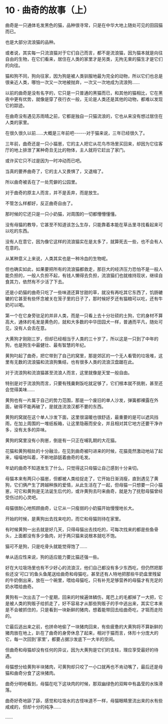 <link rel="stylesheet" href="../styles/text.css" />
<h1>10 · 曲奇的故事（上）</h1>

曲奇是一只通体毛发黑色的猫，品种很寻常，只是在中华大地上随处可见的田园猫而已。

也是大部分流浪猫的品种。

或者说，其实每一只流浪猫对于它们自己而言，都不是流浪猫，因为猫本就是向往自由的生物，在它们看来，居住在人类的家里才是另类，无拘无束的猫生才是它们的向往。

猫和狗不同，狗向往家，因为狗是被人类驯服地最为完全的动物，所以它们也总是很亲近人类，哪怕一次又一次地被抛弃，一次又一次地成为流浪狗......

以前的曲奇是没有名字的，它只是一只普通的黑猫而已，和其他的猫相比，它在黑夜中更有优势，就像是穿了夜行衣一般，无论是人类还是其他的动物，都难以发现它的踪迹。

在曲奇没有遇见苏雨晴之前，它都是独自一只猫流浪的，它也从来没有想过居住在人类的家里。

在很久很久以前......大概是三年前吧------对于猫来说，三年已经很久了。

三年前，曲奇还是一只小猫崽，它的主人把它从花鸟市场里买回来，却因为它往客厅的地上排泄了某种奇丑无比的物体，主人就将它赶出了家门。

或许买它只不过是因为一时冲动而已吧。

当真的要养曲奇了，它的主人又畏惧了，又退缩了。

所以曲奇被丢在了一处荒僻的公园里。

对于曲奇的原主人而言，并不是丢弃，而是放生。

不管怎么样都好，反正曲奇自由了。

那时候的它还只是一只小奶猫，对周围的一切都懵懵懂懂。

没有母猫的教导，它甚至不知道该怎么生存，只能靠着本能在草丛里寻找看起来可以吃的东西。

没有人在意它，因为像它这样的流浪猫实在是太多了，就算死去一些，也不会有人在意的。

从某种意义上来说，人类其实也是一种冷血的生物呢。

但也确实如此，如果要把所有的流浪猫都救走，那巨大的经济压力恐怕不是一般人能负担的，一般人负担不起，有钱人懒得去负担，流浪猫们也就维持现状，继续自食其力，依然有不少活了下去。

还是小奶猫的曲奇只吃了一些味道还算甘甜的草，就没有再吃其它东西了，饥肠辘辘的它甚至有些怀念被关在笼子里的日子了，那时候好歹还有猫粮可以吃，还有牛奶可以喝。

第一个在它身旁驻足的并非人类，而是一只看上去十分壮硕的土狗，它的身材不算高大，通体的毛发是黄色的，就和大多数的中华田园犬一样，普通而平凡，随处可见，没有人会去在意。

大黄狗才刚刚三岁，但却已经相当于人类的三十岁了，所以这是一只到了中年的狗，也是狗生中最健壮、最有智慧的年纪。

黄狗叼起了曲奇，把它带到了自己的窝里，那是郊区的一个无人看管的垃圾堆，这里有无数的流浪猫和流浪狗集结，也有很多人类的流浪汉盘踞在此。

对于流浪狗和流浪猫甚至流浪人而言，这里就像是天堂一般自由。

特别是对于流浪狗而言，只要有残羹剩饭吃就足够了，它们根本就不挑剔，甚至还会觉得美味......

黄狗也有一片属于自己的势力范围，那是一个废旧的单人沙发，弹簧都裸露在外面，破得不能再破了，是就连流浪汉都不要的东西。

黄狗的窝就在这个单人沙发下面，这里很温暖也很舒适，最重要的是可以遮风挡雨，在加上周围的一堆纸板箱，让这里隐蔽而安全，并且相对其它地方还要干净许多，没有太多的异味。

黄狗的窝里没有小狗崽，倒是有一只正在哺乳期的大花猫。

花猫和黄狗相处的十分融洽，在见到曲奇被叼进来的时候，花猫竟然激动地站了起来，喵喵地叫着，不断地舔舐着曲奇的毛发。

年幼的曲奇不知道发生了什么，只觉得这只母猫让自己感到十分亲切。

母猫本来有两只小猫崽，但都被人类给捉走了，它开始日渐消瘦，直到遇见了黄狗，它们俩产生了跨越种族的爱情，从此生活在了一起，但母猫一只想要一只小猫崽，可它和黄狗是无法诞生后代的，或许黄狗去叼来曲奇，就是为了抚慰母猫曾经受伤过的心灵吧。

母猫很耐心地照顾曲奇，让它从一只瘦弱的小奶猫开始慢慢地长大。

开始的时候，是黄狗出去找来吃的，而它和母猫则待在家里。

有时候黄狗一出去就是好几天，只得母猫出去找吃的，可每次找来的都是些鱼骨头，上面都没有多少鱼肉，对于两只猫来说根本就吃不饱。

猫可不是狗，只是吃骨头就能觉得饱了......

单从适应性来说，狗的适应能力要比猫还强一些。

好在大垃圾场里也有不少好心的流浪汉，他们自己都没有多少东西吃，但仍然把那些还没'可口'的鱼头鱼尾送给曲奇和母猫吃，甚至还有人特地把那些牛奶盒里残留的牛奶倒出来，放在一个碗里，喂给母猫吃，只有补充足够营养的母猫才有充足的奶水喂给曲奇。

黄狗有一次出去了一个星期，回来的时候遍体鳞伤，尾巴上的毛都掉了一大把，它是被人类的狗贩子给抓走了，好不容易才从那些狗贩子的手中逃出来，其实它本来是不会被抓住的，只是看到一块新鲜的猪肉，想着能带回去给曲奇吃，才铤而走险的。

它最后逃出来之前，也拼命地偷了一块猪肉回来，有些疲惫的大黄狗将不算新鲜的猪肉放在地上，趴在了曲奇的身旁休息了起来，相对于猫而言，体形十分庞大的它，每一次回到'家里'，都要占据沙发底下一大半的空间。

但曲奇和母猫却没有任何的异议，因为大黄狗是它们的支柱，理应享受最好的待遇。

母猫想分给黄狗半块猪肉，可黄狗却只咬了一小口就再也不肯动嘴了，最后还是母猫和曲奇分食了这块猪肉。

曲奇分明地看到，母猫在吃下这块肉的时候，那双幽绿色的双眸中有晶莹的水珠滑落。

曲奇好奇地舔了舔，感觉和垃圾水的古怪味道不一样，母猫眼睛里流出来的水有些咸咸的，但却十分的纯净......

......
